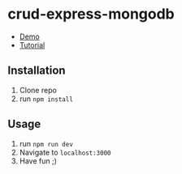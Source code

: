 # crud-express-mongodb

- [Demo]()
- [Tutorial]()

## Installation

1. Clone repo
2. run `npm install` 

## Usage 

1. run `npm run dev`
2. Navigate to `localhost:3000`
3. Have fun ;)
